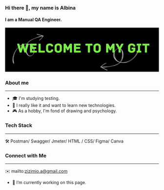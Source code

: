 
### Hi there 👋, my name is Albina
#### I am a Manual QA Engineer.
![I am a Manual QA Engineer.](https://github.com/zizimio/zizimio/blob/main/WELCOME%20To%20my%20git.png)

### About me
***
- 🎓 I'm studying testing.
- 🤔 I really like it and want to learn new technologies.
- 🎮 As a hobby, I'm fond of drawing and psychology.

### Tech Stack
***
🛠  Postman/ Swagger/ Jmeter/ HTML / CSS/ Figma/ Canva

### Connect with Me
***
✉️ mailto:zizimio.a@gmail.com

- 🔭 I’m currently working on this page. 




